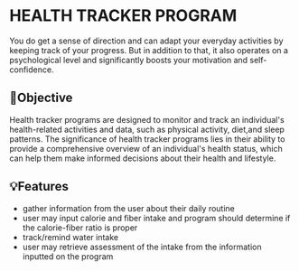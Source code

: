 # HEALTH TRACKER PROGRAM

You do get a sense of direction and can adapt your everyday activities by keeping track of your progress. But in addition to that, it also operates on a psychological level and significantly boosts your motivation and self-confidence.

## 🎯Objective

Health tracker programs are designed to monitor and track an individual's health-related activities and data, such as physical activity, diet,and sleep patterns. The significance of health tracker programs lies in their ability to provide a comprehensive overview of an individual's health status, which can help them make informed decisions about their health and lifestyle.

## 💡Features

- gather information from the user about their daily routine 
- user may input calorie and fiber intake and program should determine if the calorie-fiber ratio is proper
- track/remind water intake
- user may retrieve assessment of the intake from the information inputted on the program
